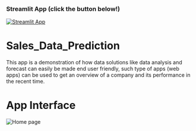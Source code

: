 ### Streamlit App (click the button below!)

[![Streamlit App](https://static.streamlit.io/badges/streamlit_badge_black_white.svg)](https://sales-data.streamlit.app/)

# Sales_Data_Prediction
This app is a demonstration of how data solutions like data analysis and forecast can easily be made end user friendly, such type of apps (web apps) can be used to get an overview of a company and its performance in the recent time.

# App Interface

![Home page](home_sales.gif)
